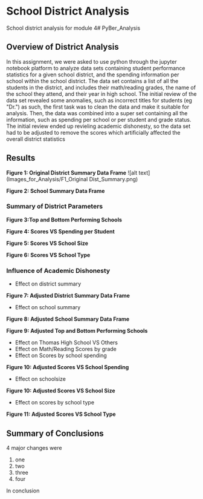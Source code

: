 # School District Analysis
School district analysis for module 4# PyBer_Analysis
## **Overview of District Analysis**
In this assignment, we were asked to use python through the jupyter notebook platform to analyze data sets containing student performance statistics for a given school district, and the spending information per school within the school district. The data set contains a list of all the students in the district, and includes their math/reading grades, the name of the school they attend, and their year in high school. The initial review of the data set revealed some anomalies, such as incorrect titles for students (eg "Dr.") as such, the first task was to clean the data and make it suitable for analysis. Then, the data was combined into a super set containing all the information, such as spending per school or per student and grade status. The initial review ended up revieling academic dishonesty, so the data set had to be adjusted to remove the scores which artificially affected the overall district statistics
## **Results**
**Figure 1: Original District Summary Data Frame**
![alt text](Images_for_Analysis/F1_Original Dist_Summary.png)

**Figure 2: School Summary Data Frame**

### Summary of District Parameters

**Figure 3:Top and Bottom Performing Schools**

**Figure 4: Scores VS Spending per Student**

**Figure 5: Scores VS School Size**

**Figure 6: Scores VS School Type**

### Influence of Academic Dishonesty

- Effect on district summary

**Figure 7: Adjusted District Summary Data Frame**

- Effect on school summary

**Figure 8: Adjusted School Summary Data Frame**

**Figure 9: Adjusted Top and Bottom Performing Schools**

- Effect on Thomas High School VS Others
- Effect on Math/Reading Scores by grade
- Effect on Scores by school spending

**Figure 10: Adjusted Scores VS School Spending**

- Effect on schoolsize

**Figure 10: Adjusted Scores VS School Size**

- Effect on scores by school type

**Figure 11: Adjusted Scores VS School Type**

## Summary of Conclusions
4 major changes were
1. one
2. two
3. three
4. four

In conclusion
